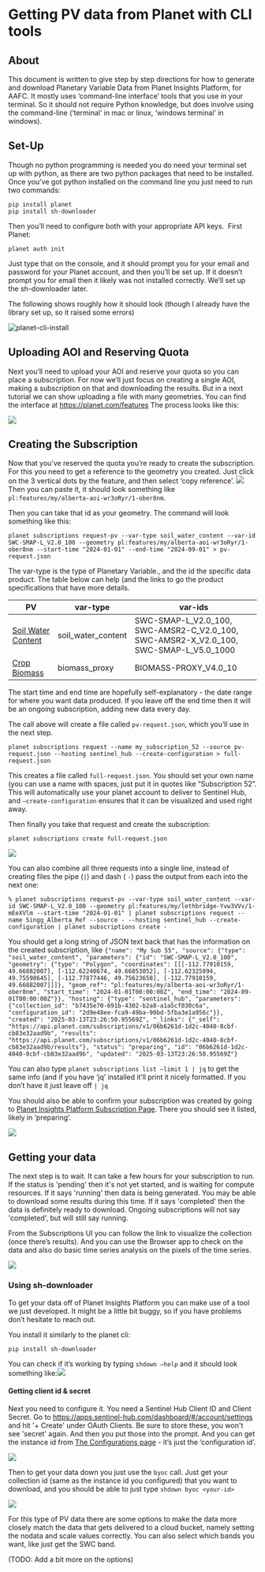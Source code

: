 # Getting PV data from Planet with CLI tools
## About
This document is written to give step by step directions for how to generate and download Planetary Variable Data from Planet Insights Platform, for AAFC. It mostly uses ‘command-line interface’ tools that you use in your terminal. So it should not require Python knowledge, but does involve using the command-line (‘terminal’ in mac or linux, ‘windows terminal’ in windows). 
## Set-Up
Though no python programming is needed you do need your terminal set up with python, as there are two python packages that need to be installed. Once you’ve got python installed on the command line you just need to run two commands:

```
pip install planet
pip install sh-downloader
```

Then you’ll need to configure both with your appropriate API keys.  First Planet:

`planet auth init`

Just type that on the console, and it should prompt you for your email and password for your Planet account, and then you’ll be set up. If it doesn’t prompt you for email then it likely was not installed correctly. We’ll set up the sh-downloader later.

The following shows roughly how it should look (though I already have the library set up, so it raised some errors)

![planet-cli-install](https://github.com/user-attachments/assets/c8b49d6b-672e-4ca1-8cf6-0b29c16cc135)

## Uploading AOI and Reserving Quota
Next you’ll need to upload your AOI and reserve your quota so you can place a subscription. For now we’ll just focus on creating a single AOI, making a subscription on that and downloading the results. But in a next tutorial we can show uploading a file with many geometries. You can find the interface at https://planet.com/features The process looks like this:


![](Getting%20PV%20data%20from%20Planet%20with%20CLI%20tools/features-manager.gif)

## Creating the Subscription
Now that you’ve reserved the quota you’re ready to create the subscription. For this you need to get a reference to the geometry you created. Just click on the 3 vertical dots by the feature, and then select ‘copy reference’. 
![](Getting%20PV%20data%20from%20Planet%20with%20CLI%20tools/Screenshot%202025-03-13%20at%204.08.34%20PM.png)
Then you can paste it, it should look something like `pl:features/my/alberta-aoi-wr3oRyr/1-ober8nm`.

Then you can take that id as your geometry. The command will look something like this:

`planet subscriptions request-pv --var-type soil_water_content --var-id SWC-SMAP-L_V2.0_100 --geometry pl:features/my/alberta-aoi-wr3oRyr/1-ober8nm --start-time "2024-01-01" --end-time "2024-09-01" > pv-request.json`  

The var-type is the type of Planetary Variable., and the id the specific data product. The table below can help (and the links to go the product specifications that have more details.

| **PV**                                                       | **var-type**       | var-ids                                                      |
|--------------------------------------------------------------|--------------------|--------------------------------------------------------------|
| [Soil Water Content](https://developers.planet.com/docs/planetary-variables/soil-water-content-technical-specification/) | soil_water_content | SWC-SMAP-L_V2.0_100, SWC-AMSR2-C_V2.0_100, SWC-AMSR2-X_V2.0_100, SWC-SMAP-L_V5.0_1000 |
| [Crop Biomass](https://developers.planet.com/docs/planetary-variables/crop-biomass-technical-specification/) | biomass_proxy      | BIOMASS-PROXY_V4.0_10                                        |

The start time and end time are hopefully self-explanatory - the date range for where you want data produced. If you leave off the end time then it will be an ongoing subscription, adding new data every day.

The call above will create a file called `pv-request.json`, which you’ll use in the next step.

`planet subscriptions request --name my_subscription_52 --source pv-request.json --hosting sentinel_hub --create-configuration > full-request.json`

This creates a file called `full-request.json`. You should set your own name (you can use a name with spaces, just put it in quotes like “Subscription 52”. This will automatically use your planet account to deliver to Sentinel Hub, and `—create-configuration` ensures that it can be visualized and used right away.

Then finally you take that request and create the subscription:

`planet subscriptions create full-request.json`

![](Getting%20PV%20data%20from%20Planet%20with%20CLI%20tools/cli-order-sub.gif)

You can also combine all three requests into a single line, instead of creating files the pipe (`|`) and dash ( `-`) pass the output from each into the next one:

``` 
% planet subscriptions request-pv --var-type soil_water_content --var-id SWC-SMAP-L_V2.0_100 --geometry pl:features/my/lethbridge-Yvw3VVv/1-mEeXVlm --start-time "2024-01-01" | planet subscriptions request --name Singg_Alberta_Ref --source - --hosting sentinel_hub --create-configuration | planet subscriptions create -
```

You should get a long string of JSON text back that has the information on the created subscription, like `{"name": "My Sub 55", "source": {"type": "soil_water_content", "parameters": {"id": "SWC-SMAP-L_V2.0_100", "geometry": {"type": "Polygon", "coordinates": [[[-112.77910159, 49.66882007], [-112.62240674, 49.66853052], [-112.62325894, 49.75598645], [-112.77877446, 49.75623658], [-112.77910159, 49.66882007]]]}, "geom_ref": "pl:features/my/alberta-aoi-wr3oRyr/1-ober8nm", "start_time": "2024-01-01T00:00:00Z", "end_time": "2024-09-01T00:00:00Z"}}, "hosting": {"type": "sentinel_hub", "parameters": {"collection_id": "b7435e70-691b-4302-b2a8-a1a5cf030c6a", "configuration_id": "2d9e48ee-fca9-49ba-90bd-5fba3e1a956c"}}, "created": "2025-03-13T23:26:50.95569Z", "_links": {"_self": "https://api.planet.com/subscriptions/v1/06b6261d-1d2c-4040-8cbf-cb83e32aad9b", "results": "https://api.planet.com/subscriptions/v1/06b6261d-1d2c-4040-8cbf-cb83e32aad9b/results"}, "status": "preparing", "id": "06b6261d-1d2c-4040-8cbf-cb83e32aad9b", "updated": "2025-03-13T23:26:50.95569Z"}`

You can also type `planet subscriptions list —limit 1 | jq` to get the same info (and if you have ‘jq’ installed it’ll print it nicely formatted. If you don’t have it just leave off `| jq`

You should also be able to confirm your subscription was created by going to [Planet Insights Platform Subscription Page](https://insights.planet.com/data/subscriptions). There you should see it listed, likely in ‘preparing’.

![](Getting%20PV%20data%20from%20Planet%20with%20CLI%20tools/Screenshot%202025-03-13%20at%204.31.31%20PM.png)

## Getting your data
The next step is to wait. It can take a few hours for your subscription to run. If the status is 'pending' then it's not yet started, and is waiting for compute resources. If it says 'running' then data is being generated. You may be able to download some results during this time. If it says 'completed' then the data is definitely ready to download. Ongoing subscriptions will not say 'completed', but will still say running. 

From the Subscriptions UI you can follow the link to visualize the collection (once there’s results). And you can use the Browser app to check on the data and also do basic time series analysis on the pixels of the time series.

![](Getting%20PV%20data%20from%20Planet%20with%20CLI%20tools/subscriptions-pip2.gif)

### Using sh-downloader
To get your data off of Planet Insights Platform you can make use of a tool we just developed. It might be a little bit buggy, so if you have problems don’t hesitate to reach out. 

You install it similarly to the planet cli:

`pip install sh-downloader`

You can check if it’s working by typing `shdown —help` and it should look something like:![](Getting%20PV%20data%20from%20Planet%20with%20CLI%20tools/Screenshot%202025-03-13%20at%204.45.52%20PM.png)

#### Getting client id & secret

Next you need to configure it. You need a Sentinel Hub Client ID and Client Secret. Go to https://apps.sentinel-hub.com/dashboard/#/account/settings and hit '+ Create' under OAuth Clients. Be sure to store these, you won't see 'secret' again. And then you put those into the prompt. And you can get the instance id from [The Configurations page](https://insights.planet.com/analyze/configurations/#/) - it’s just the ‘configuration id’.

![](Getting%20PV%20data%20from%20Planet%20with%20CLI%20tools/shdown-config.gif)

Then to get your data down you just use the `byoc` call. Just get your collection id (same as the instance id you configured) that you want to download, and you should be able to just type `shdown byoc <your-id>`

![](Getting%20PV%20data%20from%20Planet%20with%20CLI%20tools/shdown-download.gif)

For this type of PV data there are some options to make the data more closely match the data that gets delivered to a cloud bucket, namely setting the nodata and scale values correctly. You can also select which bands you want, like just get the SWC band.

(TODO: Add a bit more on the options)

